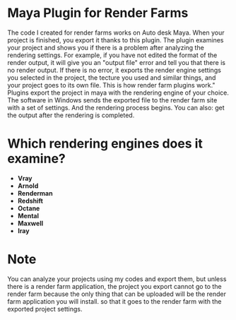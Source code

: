 # Maya Plugin for Render Farms
The code I created for render farms works on Auto desk Maya. When your project is finished, you export it thanks to this plugin. The plugin examines your project and shows you if there is a problem after analyzing the rendering settings. For example, if you have not edited the format of the render output, it will give you an "output file" error and tell you that there is no render output. If there is no error, it exports the render engine settings you selected in the project, the tecture you used and similar things, and your project goes to its own file. This is how render farm plugins work." Plugins export the project in maya with the rendering engine of your choice. The software in Windows sends the exported file to the render farm site with a set of settings. And the rendering process begins. You can also: get the output after the rendering is completed.

# Which rendering engines does it examine?
  - __Vray__
  - __Arnold__
  - __Renderman__
  - __Redshift__
  - __Octane__
  - __Mental__
  - __Maxwell__
  - __Iray__

# Note
You can analyze your projects using my codes and export them, but unless there is a render farm application, the project you export cannot go to the render farm because the only thing that can be uploaded will be the render farm application you will install. so that it goes to the render farm with the exported project settings.

